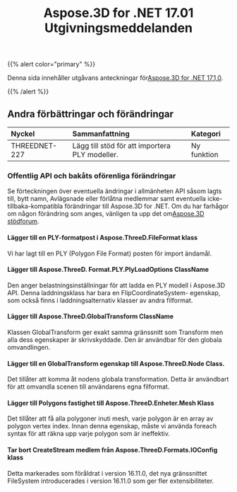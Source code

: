 ﻿---
title: Aspose.3D for .NET 17.01 Utgivningsmeddelanden
type: docs
weight: 120
url: /sv/net/aspose-3d-for-net-17-01-release-notes/
---
{{% alert color="primary" %}} 

Denna sida innehåller utgåvans anteckningar för[Aspose.3D for .NET 17,1,0](https://www.nuget.org/packages/Aspose.3D/17.1.0).

{{% /alert %}} 
## **Andra förbättringar och förändringar**

|**Nyckel**|**Sammanfattning**|**Kategori**|
|:- |:- |:- |
|THREEDNET-227|Lägg till stöd för att importera PLY modeller.|Ny funktion|
### **Offentlig API och bakåts oförenliga förändringar**
Se förteckningen över eventuella ändringar i allmänheten API såsom lagts till, bytt namn, Avlägsnade eller förlåtna medlemmar samt eventuella icke-tillbaka-kompatibla förändringar till Aspose.3D for .NET. Om du har farhågor om någon förändring som anges, vänligen ta upp det om[Aspose.3D stödforum](https://forum.aspose.com/c/3d/18).
#### **Lägger till en PLY-formatpost i Aspose.ThreeD.FileFormat klass**
Vi har lagt till en PLY (Polygon File Format) posten för import ändamål.
#### **Lägger till Aspose.ThreeD. Format.PLY.PlyLoadOptions ClassName**
Den anger belastningsinställningar för att ladda en PLY modell i Aspose.3D API. Denna laddningsklass har bara en FlipCoordinateSystem- egenskap, som också finns i laddningsalternativ klasser av andra filformat.
#### **Lägger till Aspose.ThreeD.GlobalTransform ClassName**
Klassen GlobalTransform ger exakt samma gränssnitt som Transform men alla dess egenskaper är skrivskyddade. Den är användbar för den globala omvandlingen.
#### **Lägger till en GlobalTransform egenskap till Aspose.ThreeD.Node Class.**
Det tillåter att komma åt nodens globala transformation. Detta är användbart för att omvandla scenen till användarens egna filformat.
#### **Lägger till Polygons fastighet till Aspose.ThreeD.Enheter.Mesh Klass**
Det tillåter att få alla polygoner inuti mesh, varje polygon är en array av polygon vertex index. Innan denna egenskap, måste vi använda foreach syntax för att räkna upp varje polygon som är ineffektiv.
#### **Tar bort CreateStream medlem från Aspose.ThreeD.Formats.IOConfig klass**
Detta markerades som föråldrat i version 16.11.0, det nya gränssnittet FileSystem introducerades i version 16.11.0 som ger fler extensibiliteter.
